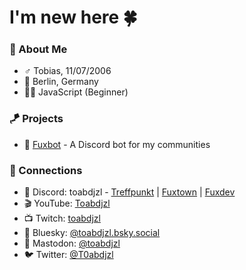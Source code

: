 # I'm new here 🍀

### 🦊 About Me

- ♂️ Tobias, 11/07/2006
- 📍 Berlin, Germany
- 👨‍💻 JavaScript (Beginner)

### 🪁 Projects

- 🤖 [Fuxbot](https://github.com/Toabdjzl/fuxbot) - A Discord bot for my communities

### 🔗 Connections

- 💬 Discord:  toabdjzl - [Treffpunkt](https://discord.gg/palmenstrand) | [Fuxtown](https://discord.gg/K4U94VwAWk) | [Fuxdev](https://discord.gg/UxUC6qT6d8)
- 🎬 YouTube:  [Toabdjzl](https://www.youtube.com/@toabdjzl)
- 📺 Twitch:   [toabdjzl](https://twitch.tv/toabdjzl)
- 🦋 Bluesky:  [@toabdjzl.bsky.social](https://bsky.app/profile/toabdjzl.bsky.social)
- 🐘 Mastodon: [@toabdjzl](https://mastodon.social/@toabdjzl)
- 🐦 Twitter:  [@T0abdjzl](https://x.com/T0abdjzl)
